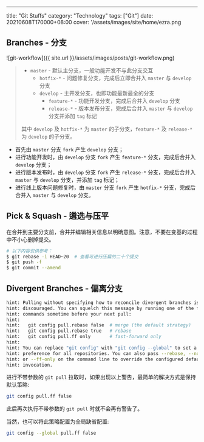 ---
title: "Git Stuffs"
category: "Technology"
tags: ["Git"]
date: 20210608T170000+08:00
cover: '/assets/images/site/home/ezra.png
## Branches - 分支

![git-workflow]({{ site.url }}/assets/images/posts/git-workflow.png)

> - `master` - 默认主分支，一般功能开发不与此分支交互
>   - `hotfix-*` - 问题修复分支，完成后立即合并入 `master` 与 `develop` 分支
>   - `develop` - 主开发分支，也即功能最新最全的分支
>     - `feature-*` - 功能开发分支，完成后合并入 `develop` 分支
>     - `release-*` - 版本发布分支，完成后合并入 `master` 与 `develop` 分支并添加 `tag` 标记
>
> 其中 `develop` 及 `hotfix-*` 为 `master` 的子分支，`feature-*` 及 `release-*` 为 `develop` 的子分支。

- 首先由 `master` 分支 `fork` 产生 `develop` 分支；
- 进行功能开发时，由 `develop` 分支 `fork` 产生 `feature-*` 分支，完成后合并入 `develop` 分支；
- 进行版本发布时，由 `develop` 分支 `fork` 产生 `release-*` 分支，完成后合并入 `master` 与 `develop` 分支，并添加 `tag` 标记；
- 进行线上版本问题修复时，由 `master` 分支 `fork` 产生 `hotfix-*` 分支，完成后合并入 `master` 与 `develop` 分支。

## Pick & Squash - 遴选与压平

在合并到主要分支前，合并并编辑相关信息以明确意图。注意，不要在变基的过程中不小心删掉提交。

```sh
# 以下内容仅供参考：
$ git rebase -i HEAD~20  # 查看可进行压扁的二十个提交
$ git push -f
$ git commit --amend
```

## Divergent Branches - 偏离分支

```sh
hint: Pulling without specifying how to reconcile divergent branches is
hint: discouraged. You can squelch this message by running one of the following
hint: commands sometime before your next pull:
hint:
hint:   git config pull.rebase false  # merge (the default strategy)
hint:   git config pull.rebase true   # rebase
hint:   git config pull.ff only       # fast-forward only
hint:
hint: You can replace "git config" with "git config --global" to set a default
hint: preference for all repositories. You can also pass --rebase, --no-rebase,
hint: or --ff-only on the command line to override the configured default per
hint: invocation.
```

进行不带参数的 `git pull` 拉取时，如果出现以上警告，最简单的解决方式是保持默认策略:

```sh
git config pull.ff false
```

此后再次执行不带参数的 `git pull` 时就不会再有警告了。

当然，也可以将此策略配置为全局缺省配置:

```sh
git config --global pull.ff false
```
